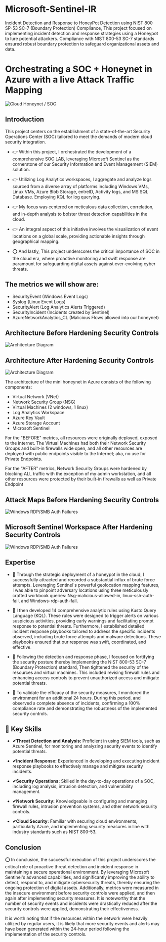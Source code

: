 # Microsoft-Sentinel-IR
Incident Detection and Response to HoneyPot Detection using NIST 800 SP-53 SC-7 (Boundary Protection) Compliance, This project focused on implementing incident detection and response strategies using a Honeypot to lure potential attackers. Compliance with NIST 800-53 SC-7 standards ensured robust boundary protection to safeguard organizational assets and data. 

# Orchestrating  a SOC + Honeynet in Azure with a live Attack Traffic Mapping
![Cloud Honeynet / SOC](https://imgur.com/CPWlFrz.jpg)

## Introduction

This project centers on the establishment of a state-of-the-art Security Operations Center (SOC) tailored to meet the demands of modern cloud security integration. 

- 👉 Within this project, I orchestrated the development of a comprehensive SOC LAB, leveraging Microsoft Sentinel as the cornerstone of our Security Information and Event Management (SIEM) solution. 

- 👉 Utilizing Log Analytics workspaces, I aggregate and analyze logs sourced from a diverse array of platforms including Windows VMs, Linux VMs, Azure Blob Storage, entreID, Activity logs, and MS SQL Database. Employing KQL for log querying.

- 👉 My focus was centered on meticulous data collection, correlation, and in-depth analysis to bolster threat detection capabilities in the cloud. 

- 👉 An integral aspect of this initiative involves the visualization of event locations on a global scale, providing actionable insights through geographical mapping. 

- ⭕ And lastly, This project underscores the critical importance of SOC in the cloud era, where proactive monitoring and swift response are paramount for safeguarding digital assets against ever-evolving cyber threats.

## The metrics we will show are:

- SecurityEvent (Windows Event Logs)
- Syslog (Linux Event Logs)
- SecurityAlert (Log Analytics Alerts Triggered)
- SecurityIncident (Incidents created by Sentinel)
- AzureNetworkAnalytics_CL (Malicious Flows allowed into our honeynet)

## Architecture Before Hardening Security Controls
![Architecture Diagram](https://imgur.com/OvrBFLs.jpg)

## Architecture After Hardening Security Controls
![Architecture Diagram](https://imgur.com/48jqTjV.jpg)

The architecture of the mini honeynet in Azure consists of the following components:

- Virtual Network (VNet)
- Network Security Group (NSG)
- Virtual Machines (2 windows, 1 linux)
- Log Analytics Workspace
- Azure Key Vault
- Azure Storage Account
- Microsoft Sentinel

For the "BEFORE" metrics, all resources were originally deployed, exposed to the internet. The Virtual Machines had both their Network Security Groups and built-in firewalls wide open, and all other resources are deployed with public endpoints visible to the Internet; aka, no use for Private Endpoints.

For the "AFTER" metrics, Network Security Groups were hardened by blocking ALL traffic with the exception of my admin workstation, and all other resources were protected by their built-in firewalls as well as Private Endpoint

## Attack Maps Before Hardening Security Controls
![Windows RDP/SMB Auth Failures](https://imgur.com/tNjMcHi.png)<br>

## Microsoft Sentinel Workspace After Hardening Security Controls
![Windows RDP/SMB Auth Failures](https://imgur.com/K8JE1dc.png)<br>

## Expertise
- 🔰 Through the strategic deployment of a honeypot in the cloud, I successfully attracted and recorded a substantial influx of brute force attempts. Leveraging Sentinel's powerful geolocation mapping features, I was able to pinpoint adversary locations using three meticulously crafted workbook queries: Nsg-malicious-allowed-in, linux-ssh-auth-fail, and Windows-rdp-auth-fail.

- 🔰 I then developed 14 comprehensive analytic rules using Kusto Query Language (KQL). These rules were designed to trigger alerts on various suspicious activities, providing early warnings and facilitating prompt response to potential threats. Furthermore, I established detailed incident response playbooks tailored to address the specific incidents observed, including brute force attempts and malware detections. These playbooks ensured that our response was swift, coordinated, and effective.

- 🔰 Following the detection and response phase, I focused on fortifying the security posture thereby Implementing the NIST 800-53 SC-7 (Boundary Protection) standard, Then tightened the security of the resources and virtual machines. This included revising firewall rules and enhancing access controls to prevent unauthorized access and mitigate potential threats.

- 🔰 To validate the efficacy of the security measures, I monitored the environment for an additional 24 hours. During this period, and observed a complete absence of incidents, confirming a 100% compliance rate and demonstrating the robustness of the implemented security controls.

## 🔵 Key Skills

- **✔Threat Detection and Analysis:** Proficient in using SIEM tools, such as Azure Sentinel, for monitoring and analyzing security events to identify potential threats.

- **✔Incident Response:** Experienced in developing and executing incident response playbooks to effectively manage and mitigate security incidents.

- **✔Security Operations:** Skilled in the day-to-day operations of a SOC, including log analysis, intrusion detection, and vulnerability management.

- **✔Network Security:** Knowledgeable in configuring and managing firewall rules, intrusion prevention systems, and other network security controls.

- **✔Cloud Security:** Familiar with securing cloud environments, particularly Azure, and implementing security measures in line with industry standards such as NIST 800-53.

## Conclusion

⭕ In conclusion, the successful execution of this project underscores the critical role of proactive threat detection and incident response in maintaining a secure operational environment. By leveraging Microsoft Sentinel's advanced capabilities, and significantly improving the ability to detect, respond to, and mitigate cybersecurity threats, thereby ensuring the ongoing protection of digital assets. Additionally, metrics were measured in the insecure environment before security controls were applied, and then again after implementing security measures. It is noteworthy that the number of security events and incidents were drastically reduced after the security controls were applied, demonstrating their effectiveness.

It is worth noting that if the resources within the network were heavily utilized by regular users, it is likely that more security events and alerts may have been generated within the 24-hour period following the implementation of the security controls.

